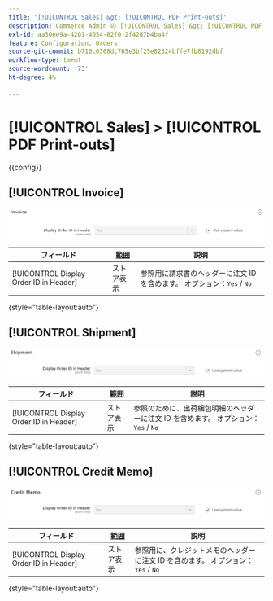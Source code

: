 ```yaml
---
title: '[!UICONTROL Sales] &gt; [!UICONTROL PDF Print-outs]'
description: Commerce Admin の [!UICONTROL Sales] &gt; [!UICONTROL PDF Print-outs] ページで設定を確認します。
exl-id: aa30ee9a-4201-4054-82f0-2f42d7b4ba4f
feature: Configuration, Orders
source-git-commit: b710c0368dc765e3bf25e82324bffe7fb8192dbf
workflow-type: tm+mt
source-wordcount: '73'
ht-degree: 4%

---
```


# [!UICONTROL Sales] > [!UICONTROL PDF Print-outs]

{{config}}

<!-- [Invoice](https://docs.magento.com/user-guide/marketing/sales-documents-ref-id.html) -->

## [!UICONTROL Invoice]

![ 請求書 ](./assets/pdf-print-invoice.png)<!-- zoom -->

| フィールド | [ 範囲 ](../../getting-started/websites-stores-views.md#scope-settings) | 説明 |
|--- |--- |--- |
| [!UICONTROL Display Order ID in Header] | ストア表示 | 参照用に請求書のヘッダーに注文 ID を含めます。 オプション：`Yes` / `No` |

{style="table-layout:auto"}

## [!UICONTROL Shipment]

![ 運搬 ](./assets/pdf-print-shipment.png)<!-- zoom -->

| フィールド | [ 範囲 ](../../getting-started/websites-stores-views.md#scope-settings) | 説明 |
|--- |--- |--- |
| [!UICONTROL Display Order ID in Header] | ストア表示 | 参照のために、出荷梱包明細のヘッダーに注文 ID を含めます。 オプション：`Yes` / `No` |

{style="table-layout:auto"}

## [!UICONTROL Credit Memo]

![ クレジットメモ ](./assets/pdf-print-credit-memo.png)<!-- zoom -->

| フィールド | [ 範囲 ](../../getting-started/websites-stores-views.md#scope-settings) | 説明 |
|--- |--- |--- |
| [!UICONTROL Display Order ID in Header] | ストア表示 | 参照用に、クレジットメモのヘッダーに注文 ID を含めます。 オプション：`Yes` / `No` |

{style="table-layout:auto"}
